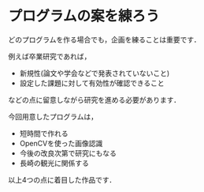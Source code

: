 # プログラムの案を練ろう

どのプログラムを作る場合でも，企画を練ることは重要です．

例えば卒業研究であれば，

* 新規性(論文や学会などで発表されていないこと)
* 設定した課題に対して有効性が確認できること

などの点に留意しながら研究を進める必要があります．

今回用意したプログラムは，

* 短時間で作れる
* OpenCVを使った画像認識
* 今後の改良次第で研究にもなる
* 長崎の観光に関係する

以上4つの点に着目した作品です．

